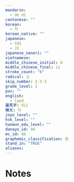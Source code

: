 ```yaml
---
mandarin:
  - de dì
cantonese: ""
korean:
  - 지
korean_native: ""
japanese:
  - CHI
  - JI
japanese_nanori: ""
vietnamese:
middle_chinese_initial: d
middle_chinese_final: iɪ
stroke_count: "6"
radical: 土
skip_number: 1-3-3
grade_level: 1
pos: ""
english:
  - land
羅馬字: dii
韓文: 듸
joyo_level: ""
hsk_level: ""
hanmun_edu_level: ""
danayo_id: 94
mc_id: 86
graphemic_classification: 也
stand_in: "TRUE"
aliases:
---
```


# Notes

